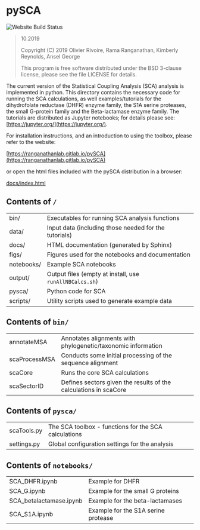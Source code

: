 # pySCA

![Website Build Status](https://gitlab.com/ranganathanlab/pySCA/badges/master/build.svg)

> 10.2019
>
> Copyright (C) 2019 Olivier Rivoire, Rama Ranganathan, Kimberly Reynolds,
> Ansel George
>
> This program is free software distributed under the BSD 3-clause license,
> please see the file LICENSE for details.

The current version of the Statistical Coupling Analysis (SCA) analysis is
implemented in python. This directory contains the necessary code for running
the SCA calculations, as well examples/tutorials for the dihydrofolate
reductase (DHFR) enzyme family, the S1A serine proteases, the small G-protein
family and the Beta-lactamase enzyme family. The tutorials are distributed as
Jupyter notebooks; for details please see:
[https://jupyter.org/](https://jupyter.org/).

For installation instructions, and an introduction to using the toolbox, please
refer to the website:

[https://ranganathanlab.gitlab.io/pySCA](https://ranganathanlab.gitlab.io/pySCA)

or open the html files included with the pySCA distribution in a browser:

[docs/index.html](docs/index.html)

## Contents of `/`

|            |                                                         |
| :---       | :---                                                    |
| bin/       | Executables for running SCA analysis functions          |
| data/      | Input data (including those needed for the tutorials)   |
| docs/      | HTML documentation (generated by Sphinx)                |
| figs/      | Figures used for the notebooks and documentation        |
| notebooks/ | Example SCA notebooks                                   |
| output/    | Output files (empty at install, use `runAllNBCalcs.sh`) |
| pysca/     | Python code for SCA                                     |
| scripts/   | Utility scripts used to generate example data           |

## Contents of `bin/`

|               |                                                                  |
| :---          | :---                                                             |
| annotateMSA   | Annotates alignments with phylogenetic/taxonomic information     |
| scaProcessMSA | Conducts some initial processing of the sequence alignment       |
| scaCore       | Runs the core SCA calculations                                   |
| scaSectorID   | Defines sectors given the results of the calculations in scaCore |

## Contents of `pysca/`

|             |                                                      |
| :---        | :---                                                 |
| scaTools.py | The SCA toolbox - functions for the SCA calculations |
| settings.py | Global configuration settings for the analysis       |

## Contents of `notebooks/`

|                         |                                     |
| :---                    | :---                                |
| SCA_DHFR.ipynb          | Example for DHFR                    |
| SCA_G.ipynb             | Example for the small G proteins    |
| SCA_betalactamase.ipynb | Example for the beta-lactamases     |
| SCA_S1A.ipynb           | Example for the S1A serine protease |
